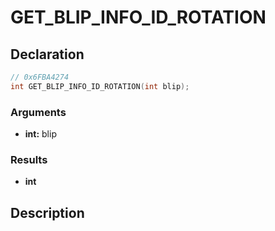 # GET_BLIP_INFO_ID_ROTATION

## Declaration
```cpp
// 0x6FBA4274
int GET_BLIP_INFO_ID_ROTATION(int blip);
```

### Arguments
- **int:** blip

### Results
- **int**

## Description

